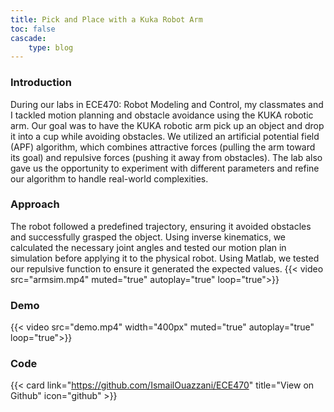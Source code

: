 ```yaml
---
title: Pick and Place with a Kuka Robot Arm
toc: false
cascade: 
    type: blog
---
```



### Introduction
During our labs in ECE470: Robot Modeling and Control, my classmates and I tackled motion planning and obstacle avoidance using the KUKA robotic arm. Our goal was to have the KUKA robotic arm pick up an object and drop it into a cup while avoiding obstacles. We utilized an artificial potential field (APF) algorithm, which combines attractive forces (pulling the arm toward its goal) and repulsive forces (pushing it away from obstacles). The lab also gave us the opportunity to experiment with different parameters and refine our algorithm to handle real-world complexities.


### Approach
The robot followed a predefined trajectory, ensuring it avoided obstacles and successfully grasped the object. Using inverse kinematics, we calculated the necessary joint angles and tested our motion plan in simulation before applying it to the physical robot. Using Matlab, we tested our repulsive function to ensure it generated the expected values.
{{< video src="armsim.mp4" muted="true" autoplay="true" loop="true">}}


### Demo
{{< video src="demo.mp4"  width="400px" muted="true" autoplay="true" loop="true">}}

### Code
{{< card link="https://github.com/IsmailOuazzani/ECE470" title="View on Github" icon="github" >}}



